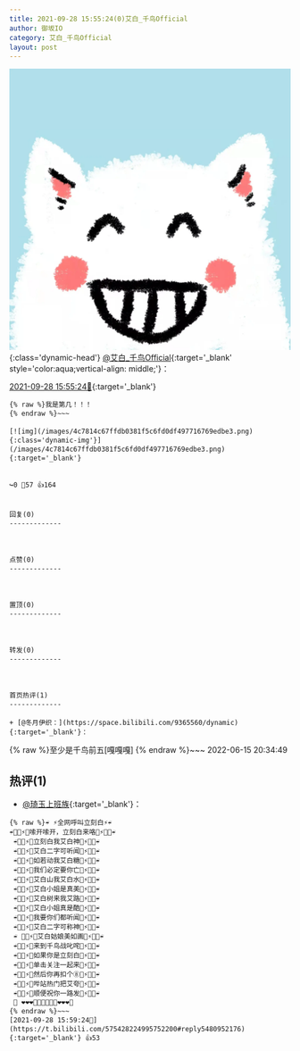 ```yaml
---
title: 2021-09-28 15:55:24(0)艾白_千鸟Official
author: 御坂IO
category: 艾白_千鸟Official
layout: post
---
```


![img](/images/9ae8b9445fd0665cc014d9080156a45271be73c6.jpg){:class='dynamic-head'}
[@艾白_千鸟Official](https://space.bilibili.com/334537711/dynamic){:target='_blank' style='color:aqua;vertical-align: middle;'}：

[2021-09-28 15:55:24🔗](https://t.bilibili.com/575428224995752200){:target='_blank'}

~~~
{% raw %}我是第几！！！
{% endraw %}~~~

[![img](/images/4c7814c67ffdb0381f5c6fd0df497716769edbe3.png){:class='dynamic-img'}](/images/4c7814c67ffdb0381f5c6fd0df497716769edbe3.png){:target='_blank'}


↪️0 💬57 👍164


回复(0)
-------------



点赞(0)
-------------



置顶(0)
-------------



转发(0)
-------------



首页热评(1)
-------------

+ [@冬月伊织：](https://space.bilibili.com/9365560/dynamic){:target='_blank'}：
~~~
{% raw %}至少是千鸟前五[嘎嘎嘎]
{% endraw %}~~~
2022-06-15 20:34:49


热评(1)
-------------

+ [@琦玉上班族](https://space.bilibili.com/49801792/dynamic){:target='_blank'}：
~~~
{% raw %}☔ ⚡全网呼叫立刻白⚡☔
☔💃🏻⚡🌹嗦开嗦开，立刻白来咯🌹⚡💃🏻☔
 ☔💃🏻⚡🌹立刻白我艾白神🌹⚡💃🏻☔
 ☔💃🏻⚡🌹艾白二字可听闻🌹⚡💃🏻☔
 ☔💃🏻⚡🌹如若动我艾白糖🌹⚡💃🏻☔
 ☔💃🏻⚡🌹我们必定要你亡🌹⚡💃🏻☔
 ☔💃🏻⚡🌹艾白山我艾白水🌹⚡💃🏻☔
 ☔💃🏻⚡🌹艾白小姐是真美🌹⚡💃🏻☔
 ☔💃🏻⚡🌹艾白树来我艾路🌹⚡💃🏻☔
 ☔💃🏻⚡🌹艾白小姐真是酷🌹⚡💃🏻☔
 ☔💃🏻⚡🌹我要你们都听闻🌹⚡💃🏻☔
 ☔💃🏻⚡🌹艾白二字可称神🌹⚡💃🏻☔
 ☔ 💃🏻⚡🌹艾白姑娘美如画🌹⚡💃🏻☔
 ☔💃🏻⚡🌹来到千鸟战叱咤🌹⚡💃🏻☔
 ☔💃🏻⚡🌹如果你是立刻白🌹⚡💃🏻☔
 ☔💃🏻⚡🌹单击关注一起来🌹⚡💃🏻☔
 ☔💃🏻⚡🌹然后你再扣个⑧🌹⚡💃🏻☔
 ☔💃🏻⚡🌹哔站热门把艾夸🌹⚡💃🏻☔
 ☔💃🏻⚡🌹顺便祝你一路发🌹⚡💃🏻☔
 🤟 ❤️❤️❤️🌹🌹🌹🌹🌹🌹❤️❤️❤️🤟
{% endraw %}~~~
[2021-09-28 15:59:24🔗](https://t.bilibili.com/575428224995752200#reply5480952176){:target='_blank'} 👍53



